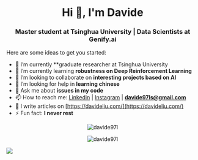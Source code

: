 <h1 align="center">Hi 👋, I'm Davide</h1>
<h3 align="center">Master student at Tsinghua University | Data Scientists at Genify.ai</h3>
<!--
**davide97l/davide97l** is a ✨ _special_ ✨ repository because its `README.md` (this file) appears on your GitHub profile.-->

Here are some ideas to get you started:

- 🔭 I’m currently **graduate researcher at Tsinghua University
- 🌱 I’m currently learning **robustness on Deep Reinforcement Learning**
- 👯 I’m looking to collaborate on **interesting projects based on AI**
- 🤔 I’m looking for help in **learning chinese**
- 💬 Ask me about **issues in my code**
- 📫 How to reach me: [Linkedin](https://www.linkedin.com/in/davide-liu-9a39a3123/) | [Instagram](https://www.instagram.com/_davide_liu/) | **davide97ls@gmail.com**
- 📝 I write articles on [https://davideliu.com/](https://davideliu.com/)
- ⚡ Fun fact: **I never rest**

<p align="center"><img align="center" src="https://github-readme-stats.vercel.app/api/top-langs/?username=davide97l&layout=compact&hide=html" alt="davide97l" /></p>

<p align="center"><img src="https://github-readme-stats.vercel.app/api?username=davide97l&show_icons=true" alt="davide97l" /></p>

![](https://hit.yhype.halp.im/github/profile?user_id=41103541)
